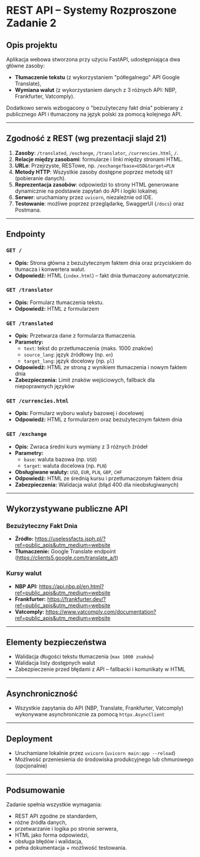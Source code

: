 # REST API – Systemy Rozproszone Zadanie 2

## Opis projektu
Aplikacja webowa stworzona przy użyciu FastAPI, udostępniająca dwa główne zasoby:
- **Tłumaczenie tekstu** (z wykorzystaniem "półlegalnego" API Google Translate),
- **Wymiana walut** (z wykorzystaniem danych z 3 różnych API: NBP, Frankfurter, Vatcomply).

Dodatkowo serwis wzbogacony o "bezużyteczny fakt dnia" pobierany z publicznego API i tłumaczony na język polski
za pomocą kolejnego API.

---

## Zgodność z REST (wg prezentacji slajd 21)

1. **Zasoby**: `/translated`, `/exchange`, `/translator`, `/currencies.html`, `/`.
2. **Relacje między zasobami**: formularze i linki między stronami HTML.
3. **URLe**: Przejrzyste, RESTowe, np. `/exchange?base=USD&target=PLN`
4. **Metody HTTP**: Wszystkie zasoby dostępne poprzez metodę `GET` (pobieranie danych).
5. **Reprezentacja zasobów**: odpowiedzi to strony HTML generowane dynamicznie na podstawie zapytań do API i logiki lokalnej.
6. **Serwer**: uruchamiany przez `uvicorn`, niezależnie od IDE.
7. **Testowanie**: możliwe poprzez przeglądarkę, SwaggerUI (`/docs`) oraz Postmana.

---

## Endpointy

### `GET /`
- **Opis:** Strona główna z bezużytecznym faktem dnia oraz przyciskiem do tłumacza i konwertera walut.
- **Odpowiedź:** HTML (`index.html`) – fakt dnia tłumaczony automatycznie.

### `GET /translator`
- **Opis:** Formularz tłumaczenia tekstu.
- **Odpowiedź:** HTML z formularzem

### `GET /translated`
- **Opis:** Przetwarza dane z formularza tłumaczenia.
- **Parametry:**
  - `text`: tekst do przetłumaczenia (maks. 1000 znaków)
  - `source_lang`: język źródłowy (np. `en`)
  - `target_lang`: język docelowy (np. `pl`)
- **Odpowiedź:** HTML ze stroną z wynikiem tłumaczenia i nowym faktem dnia
- **Zabezpieczenia:** Limit znaków wejściowych, fallback dla niepoprawnych języków

### `GET /currencies.html`
- **Opis:** Formularz wyboru waluty bazowej i docelowej
- **Odpowiedź:** HTML z formularzem oraz bezużytecznym faktem dnia

### `GET /exchange`
- **Opis:** Zwraca średni kurs wymiany z 3 różnych źródeł
- **Parametry:**
  - `base`: waluta bazowa (np. `USD`)
  - `target`: waluta docelowa (np. `PLN`)
- **Obsługiwane waluty:** `USD`, `EUR`, `PLN`, `GBP`, `CHF`
- **Odpowiedź:** HTML ze średnią kursu i przetłumaczonym faktem dnia
- **Zabezpieczenia:** Walidacja walut (błąd 400 dla nieobsługiwanych)

---

## Wykorzystywane publiczne API

### Bezużyteczny Fakt Dnia
- **Źródło:** https://uselessfacts.jsph.pl/?ref=public_apis&utm_medium=website
- **Tłumaczenie:** Google Translate endpoint (https://clients5.google.com/translate_a/t)

### Kursy walut
- **NBP API:** https://api.nbp.pl/en.html?ref=public_apis&utm_medium=website
- **Frankfurter:** https://frankfurter.dev/?ref=public_apis&utm_medium=website
- **Vatcomply:** https://www.vatcomply.com/documentation?ref=public_apis&utm_medium=website

---


## Elementy bezpieczeństwa
- Walidacja długości tekstu tłumaczenia (`max 1000 znaków`)
- Walidacja listy dostępnych walut
- Zabezpieczenie przed błędami z API – fallbacki i komunikaty w HTML

---

## Asynchroniczność
- Wszystkie zapytania do API (NBP, Translate, Frankfurter, Vatcomply) wykonywane asynchronicznie za pomocą `httpx.AsyncClient`

---

## Deployment
- Uruchamiane lokalnie przez `uvicorn` (`uvicorn main:app --reload`)
- Możliwość przeniesienia do środowiska produkcyjnego lub chmurowego (opcjonalnie)

---

## Podsumowanie
Zadanie spełnia wszystkie wymagania:
- REST API zgodne ze standardem,
- różne źródła danych,
- przetwarzanie i logika po stronie serwera,
- HTML jako forma odpowiedzi,
- obsługa błędów i walidacja,
- pełna dokumentacja + możliwość testowania.


